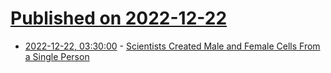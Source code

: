 # [Published on 2022-12-22](index.md)

* [2022-12-22, 03:30:00](https://science.slashdot.org/story/22/12/21/2315235/scientists-created-male-and-female-cells-from-a-single-person?utm_source=rss1.0mainlinkanon&utm_medium=feed) - [Scientists Created Male and Female Cells From a Single Person](https://science.slashdot.org/story/22/12/21/2315235/scientists-created-male-and-female-cells-from-a-single-person?utm_source=rss1.0mainlinkanon&utm_medium=feed)
